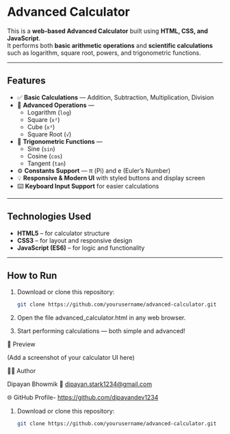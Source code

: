 #  Advanced Calculator

This is a **web-based Advanced Calculator** built using **HTML, CSS, and JavaScript**.  
It performs both **basic arithmetic operations** and **scientific calculations** such as logarithm, square root, powers, and trigonometric functions.

---

##  Features

- ✅ **Basic Calculations** — Addition, Subtraction, Multiplication, Division  
- 🧮 **Advanced Operations** —  
  - Logarithm (`log`)  
  - Square (`x²`)  
  - Cube (`x³`)  
  - Square Root (`√`)  
- 📐 **Trigonometric Functions** —  
  - Sine (`sin`)  
  - Cosine (`cos`)  
  - Tangent (`tan`)  
- ⚙️ **Constants Support** — π (Pi) and e (Euler’s Number)  
- 💡 **Responsive & Modern UI** with styled buttons and display screen  
- ⌨️ **Keyboard Input Support** for easier calculations  

---

##  Technologies Used

- **HTML5** – for calculator structure  
- **CSS3** – for layout and responsive design  
- **JavaScript (ES6)** – for logic and functionality  

---

##  How to Run
1. Download or clone this repository:
   ```bash
   git clone https://github.com/yourusername/advanced-calculator.git
2. Open the file advanced_calculator.html in any web browser.

3. Start performing calculations — both simple and advanced!

📸 Preview


(Add a screenshot of your calculator UI here)

🧑‍💻 Author

Dipayan Bhowmik
📧 dipayan.stark1234@gmail.com

🌐 GitHub Profile- https://github.com/dipayandev1234

1. Download or clone this repository:
   ```bash
   git clone https://github.com/yourusername/advanced-calculator.git

